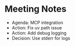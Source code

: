 # Meeting Notes
- Agenda: MCP integration
- Action: Fix uv path issue
- Action: Add debug logging
- Decision: Use stderr for logs
